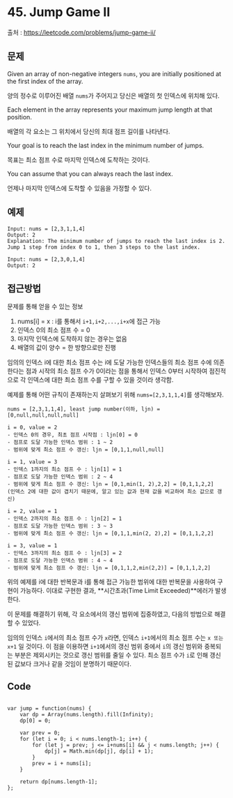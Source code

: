# 45. Jump Game II

출처 : https://leetcode.com/problems/jump-game-ii/

## 문제

Given an array of non-negative integers  `nums`, you are initially positioned at the first index of the array.

양의 정수로 이루어진 배열 `nums`가 주어지고 당신은 배열의 첫 인덱스에 위치해 있다.

Each element in the array represents your maximum jump length at that position.

배열의 각 요소는 그 위치에서 당신의 최대 점프 길이를 나타낸다.

Your goal is to reach the last index in the minimum number of jumps.

목표는 최소 점프 수로 마지막 인덱스에 도착하는 것이다.

You can assume that you can always reach the last index.

언제나 마지막 인덱스에 도착할 수 있음을 가정할 수 있다.

## 예제

```
Input: nums = [2,3,1,1,4]
Output: 2
Explanation: The minimum number of jumps to reach the last index is 2. Jump 1 step from index 0 to 1, then 3 steps to the last index.
```
```
Input: nums = [2,3,0,1,4]
Output: 2
```

## 접근방법

문제를 통해 얻을 수 있는 정보
1. nums[i] = x : i를 통해서 `i+1,i+2,...,i+x`에 접근 가능
2. 인덱스 0의 최소 점프 수 = 0
3. 마지막 인덱스에 도착하지 않는 경우는 없음
4. 배열의 값이 양수 = 한 방향으로만 진행

임의의 인덱스 i에 대한 최소 점프 수는 i에 도달 가능한 인덱스들의 최소 점프 수에 의존한다는 점과 시작의 최소 점프 수가 0이라는 점을 통해서 인덱스 0부터 시작하여 점진적으로 각 인덱스에 대한 최소 점프 수를 구할 수 있을 것이라 생각함.

예제를 통해 어떤 규칙이 존재하는지 살펴보기 위해 `nums=[2,3,1,1,4]`를 생각해보자.
```
nums = [2,3,1,1,4], least jump number(이하, ljn) = [0,null,null,null,null]

i = 0, value = 2
- 인덱스 0의 경우, 최초 점프 시작점 : ljn[0] = 0
- 점프로 도달 가능한 인덱스 범위 : 1 ~ 2
- 범위에 맞게 최소 점프 수 갱신: ljn = [0,1,1,null,null]

i = 1, value = 3
- 인덱스 1까지의 최소 점프 수 : ljn[1] = 1
- 점프로 도달 가능한 인덱스 범위 : 2 ~ 4
- 범위에 맞게 최소 점프 수 갱신: ljn = [0,1,min(1, 2),2,2] = [0,1,1,2,2]
(인덱스 2에 대한 값이 겹치기 때문에, 알고 있는 값과 현재 값을 비교하여 최소 값으로 갱신)

i = 2, value = 1
- 인덱스 2까지의 최소 점프 수 : ljn[2] = 1
- 점프로 도달 가능한 인덱스 범위 : 3 ~ 3
- 범위에 맞게 최소 점프 수 갱신: ljn = [0,1,1,min(2, 2),2] = [0,1,1,2,2]

i = 3, value = 1
- 인덱스 3까지의 최소 점프 수 : ljn[3] = 2
- 점프로 도달 가능한 인덱스 범위 : 4 ~ 4
- 범위에 맞게 최소 점프 수 갱신: ljn = [0,1,1,2,min(2,2)] = [0,1,1,2,2]
```

위의 예제를 i에 대한 반복문과 i를 통해 접근 가능한 범위에 대한 반복문을 사용하여 구현이 가능하다. 이대로 구현한 결과, **시간초과(Time Limit Exceeded)**에러가 발생한다.

이 문제를 해결하기 위해, 각 요소에서의 갱신 범위에 집중하였고, 다음의 방법으로 해결할 수 있었다.

임의의 인덱스 `i`에서의 최소 점프 수가 `x`라면, 인덱스 `i+1`에서의 최소 점프 수는 `x 또는 x+1` 일 것이다. 이 점을 이용하면  `i+1`에서의 갱신 범위 중에서 `i`의 갱신 범위와 중복되는 부분은 제외시키는 것으로 갱신 범위를 줄일 수 있다. 최소 점프 수가 `i`로 인해 갱신된 값보다 크거나 같을 것임이 분명하기 때문이다.

## Code

<pre>
<code>
var jump = function(nums) {
    var dp = Array(nums.length).fill(Infinity);
    dp[0] = 0;
    
    var prev = 0;
    for (let i = 0; i < nums.length-1; i++) {
        for (let j = prev; j <= i+nums[i] && j < nums.length; j++) {
            dp[j] = Math.min(dp[j], dp[i] + 1);
        } 
        prev = i + nums[i];
    }
    
    return dp[nums.length-1];
};
</code>
</pre>
